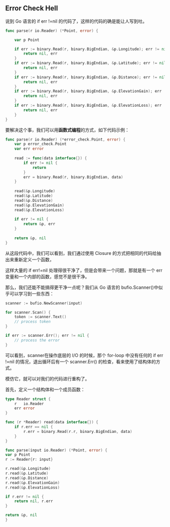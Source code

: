 ## Error Check Hell

说到 Go 语言的 if err !=nil 的代码了，这样的代码的确是能让人写到吐。

```go
func parse(r io.Reader) (*Point, error) {

    var p Point

    if err := binary.Read(r, binary.BigEndian, &p.Longitude); err != nil {
        return nil, err
    }
    if err := binary.Read(r, binary.BigEndian, &p.Latitude); err != nil {
        return nil, err
    }
    if err := binary.Read(r, binary.BigEndian, &p.Distance); err != nil {
        return nil, err
    }
    if err := binary.Read(r, binary.BigEndian, &p.ElevationGain); err != nil {
        return nil, err
    }
    if err := binary.Read(r, binary.BigEndian, &p.ElevationLoss); err != nil {
        return nil, err
    }
}
```

要解决这个事，我们可以用<b>函数式编程</b>的方式，如下代码示例：

```go
func parse(r io.Reader) (*error_check.Point, error) {
	var p error_check.Point
	var err error
	
	read := func(data interface{}) {
		if err != nil {
			return
		}
		err = binary.Read(r, binary.BigEndian, data)
	}
	
	read(&p.Longitude)
	read(&p.Latitude)
	read(&p.Distance)
	read(&p.ElevationGain)
	read(&p.ElevationLoss)
	
	if err != nil {
		return &p, err
	}
	
	return &p, nil
}
```

从这段代码中，我们可以看到，我们通过使用 Closure 的方式把相同的代码给抽出来重新定义一个函数，

这样大量的 if err!=nil 处理得很干净了，但是会带来一个问题，那就是有一个 err 变量和一个内部的函数，感觉不是很干净。

那么，我们还能不能搞得更干净一点呢？我们从 Go 语言的 bufio.Scanner()中似乎可以学习到一些东西：

```go
scanner := bufio.NewScanner(input)

for scanner.Scan() {
    token := scanner.Text()
    // process token
}

if err := scanner.Err(); err != nil {
    // process the error
}
```

可以看到，scanner在操作底层的 I/O 的时候，那个 for-loop 中没有任何的 if err !=nil 的情况，退出循环后有一个 scanner.Err() 的检查，看来使用了结构体的方式。

模仿它，就可以对我们的代码进行重构了。

首先，定义一个结构体和一个成员函数：

```go
type Reader struct {
    r   io.Reader
    err error
}

func (r *Reader) read(data interface{}) {
    if r.err == nil {
        r.err = binary.Read(r.r, binary.BigEndian, data)
    }
}

func parse(input io.Reader) (*Point, error) {
var p Point
r := Reader{r: input}

r.read(&p.Longitude)
r.read(&p.Latitude)
r.read(&p.Distance)
r.read(&p.ElevationGain)
r.read(&p.ElevationLoss)

if r.err != nil {
    return nil, r.err
}

return &p, nil
}
```

